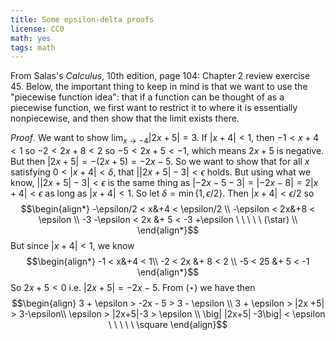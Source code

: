 ```yaml
---
title: Some epsilon-delta proofs
license: CC0
math: yes
tags: math
---
```


From Salas's *Calculus*, 10th edition, page 104: Chapter 2 review exercise 45.
Below, the important thing to keep in mind is that we want to use the "piecewise function idea": that if a function can be thought of as a piecewise function, we first want to restrict it to where it is essentially nonpiecewise, and then show that the limit exists there.

*Proof*. We want to show $\lim_{x\to-4} |2x+5| = 3$.
If $|x+4|<1$, then $-1<x+4<1$ so $-2<2x+8<2$ so $-5<2x+5<-1$, which means $2x+5$ is negative.
But then $|2x+5| = -(2x+5) = -2x -5$.
So we want to show that for all $x$ satisfying $0<|x+4|<\delta$, that $\big||2x+5|-3\big|<\epsilon$ holds.
But using what we know, $\big| |2x+5|-3 \big| <\epsilon$ is the same thing as $|-2x-5-3| = |-2x-8| = 2|x+4|<\epsilon$ as long as $|x+4|<1$.
So let $\delta = \min\{1, \epsilon/2\}$.
Then $|x+4|<\epsilon/2$ so
$$\begin{align*}
-\epsilon/2 < x&+4 < \epsilon/2 \\
-\epsilon < 2x&+8 < \epsilon \\
-3 -\epsilon < 2x &+ 5 < -3 +\epsilon \ \ \ \ \ (\star) \\
\end{align*}$$
But since $|x+4|<1$, we know
$$\begin{align*}
-1 < x&+4 < 1\\
-2 < 2x &+ 8 < 2 \\
-5 < 25 &+ 5 < -1
\end{align*}$$
So $2x+5 < 0$ i.e. $|2x+5| = -2x -5$.
From $(\star)$ we have then
$$\begin{align}
3 + \epsilon > -2x - 5 > 3 - \epsilon \\
3 + \epsilon > |2x +5| > 3-\epsilon\\
\epsilon > |2x+5|-3 > \epsilon \\
\big| |2x+5| -3\big| < \epsilon \ \ \ \ \ \square
\end{align}$$
